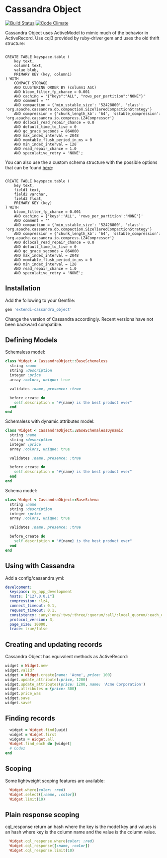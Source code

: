 # Cassandra Object
[![Build Status](https://secure.travis-ci.org/giovannelli/cassandra_object.png)](http://travis-ci.org/giovannelli/cassandra_object) [![Code Climate](https://codeclimate.com/github/giovannelli/cassandra_object/badges/gpa.svg)](https://codeclimate.com/github/giovannelli/cassandra_object)

Cassandra Object uses ActiveModel to mimic much of the behavior in ActiveRecord. 
Use cql3 provided by ruby-driver gem and uses the old thrift structure:

```shell

CREATE TABLE keyspace.table (
    key text,
    column1 text,
    value blob,
    PRIMARY KEY (key, column1)
) WITH 
    COMPACT STORAGE
    AND CLUSTERING ORDER BY (column1 ASC)
    AND bloom_filter_fp_chance = 0.001
    AND caching = '{"keys":"ALL", "rows_per_partition":"NONE"}'
    AND comment = ''
    AND compaction = {'min_sstable_size': '52428800', 'class': 'org.apache.cassandra.db.compaction.SizeTieredCompactionStrategy'}
    AND compression = {'chunk_length_kb': '64', 'sstable_compression': 'org.apache.cassandra.io.compress.LZ4Compressor'}
    AND dclocal_read_repair_chance = 0.0
    AND default_time_to_live = 0
    AND gc_grace_seconds = 864000
    AND max_index_interval = 2048
    AND memtable_flush_period_in_ms = 0
    AND min_index_interval = 128
    AND read_repair_chance = 1.0
    AND speculative_retry = 'NONE';
```

You can also use the a custom schema structure with the possible options that can be found [here](https://docs.datastax.com/en/cql/3.3/cql/cql_reference/cqlCreateTable.html#tabProp):

```shell

CREATE TABLE keyspace.table (
    key text,
    field1 text,
    field2 varchar,
    field3 float,
    PRIMARY KEY (key)
) WITH 
    bloom_filter_fp_chance = 0.001
    AND caching = {'keys':'ALL', 'rows_per_partition':'NONE'}'
    AND comment = ''
    AND compaction = {'min_sstable_size': '52428800', 'class': 'org.apache.cassandra.db.compaction.SizeTieredCompactionStrategy'}
    AND compression = {'chunk_length_kb': '64', 'sstable_compression': 'org.apache.cassandra.io.compress.LZ4Compressor'}
    AND dclocal_read_repair_chance = 0.0
    AND default_time_to_live = 0
    AND gc_grace_seconds = 864000
    AND max_index_interval = 2048
    AND memtable_flush_period_in_ms = 0
    AND min_index_interval = 128
    AND read_repair_chance = 1.0
    AND speculative_retry = 'NONE';
```

## Installation

Add the following to your Gemfile:
```ruby
gem 'extendi-cassandra_object'
```

Change the version of Cassandra accordingly. Recent versions have not been backward compatible.

## Defining Models

Schemaless model:
```ruby
class Widget < CassandraObject::BaseSchemaless
  string :name
  string :description
  integer :price
  array :colors, unique: true

  validates :name, presence: :true

  before_create do
    self.description = "#{name} is the best product ever"
  end
end
```

Schemaless with dynamic attributes model:
```ruby
class Widget < CassandraObject::BaseSchemalessDynamic
  string :name
  string :description
  integer :price
  array :colors, unique: true

  validates :name, presence: :true

  before_create do
    self.description = "#{name} is the best product ever"
  end
end
```

Schema model:
```ruby
class Widget < CassandraObject::BaseSchema
  string :name
  string :description
  integer :price
  array :colors, unique: true

  validates :name, presence: :true

  before_create do
    self.description = "#{name} is the best product ever"
  end
end
```
## Using with Cassandra
  
Add a config/cassandra.yml:

```yaml
development:
  keyspace: my_app_development
  hosts: ["127.0.0.1"]
  compression: :lz4,
  connect_timeout: 0.1,
  request_timeout: 0.1,
  consistency: :any/:one/:two/:three/:quorum/:all/:local_quorum/:each_quorum/:serial/:local_serial/:local_one,
  protocol_version: 3,
  page_size: 10000,
  trace: true/false
```

## Creating and updating records

Cassandra Object has equivalent methods as ActiveRecord:

```ruby
widget = Widget.new
widget.valid?
widget = Widget.create(name: 'Acme', price: 100)
widget.update_attribute(:price, 1200)
widget.update_attributes(price: 1200, name: 'Acme Corporation')
widget.attributes = {price: 300}
widget.price_was
widget.save
widget.save!
```

## Finding records

```ruby
  widget = Widget.find(uuid)
  widget = Widget.first
  widgets = Widget.all
  Widget.find_each do |widget|
  # Codez
end
```

## Scoping

Some lightweight scoping features are available:
```ruby
  Widget.where(color: :red)
  Widget.select([:name, :color])
  Widget.limit(10)
```

## Plain response scoping

cql_response return an hash where the key is the model key and values is an hash where key is the column name and the value is the column value.

```ruby
  Widget.cql_response.where(color: :red)
  Widget.cql_response([:name, :color])
  Widget.cql_response.limit(10)
```
